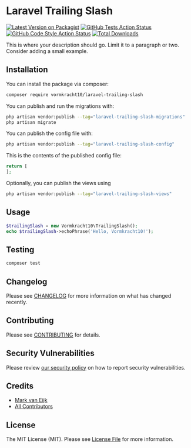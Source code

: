 # Laravel Trailing Slash

[![Latest Version on Packagist](https://img.shields.io/packagist/v/vormkracht10/laravel-trailing-slash.svg?style=flat-square)](https://packagist.org/packages/vormkracht10/laravel-trailing-slash)
[![GitHub Tests Action Status](https://img.shields.io/github/actions/workflow/status/vormkracht10/laravel-trailing-slash/run-tests.yml?branch=main&label=tests&style=flat-square)](https://github.com/vormkracht10/laravel-trailing-slash/actions?query=workflow%3Arun-tests+branch%3Amain)
[![GitHub Code Style Action Status](https://img.shields.io/github/actions/workflow/status/vormkracht10/laravel-trailing-slash/fix-php-code-style-issues.yml?branch=main&label=code%20style&style=flat-square)](https://github.com/vormkracht10/laravel-trailing-slash/actions?query=workflow%3A"Fix+PHP+code+style+issues"+branch%3Amain)
[![Total Downloads](https://img.shields.io/packagist/dt/vormkracht10/laravel-trailing-slash.svg?style=flat-square)](https://packagist.org/packages/vormkracht10/laravel-trailing-slash)

This is where your description should go. Limit it to a paragraph or two. Consider adding a small example.

## Installation

You can install the package via composer:

```bash
composer require vormkracht10/laravel-trailing-slash
```

You can publish and run the migrations with:

```bash
php artisan vendor:publish --tag="laravel-trailing-slash-migrations"
php artisan migrate
```

You can publish the config file with:

```bash
php artisan vendor:publish --tag="laravel-trailing-slash-config"
```

This is the contents of the published config file:

```php
return [
];
```

Optionally, you can publish the views using

```bash
php artisan vendor:publish --tag="laravel-trailing-slash-views"
```

## Usage

```php
$trailingSlash = new Vormkracht10\TrailingSlash();
echo $trailingSlash->echoPhrase('Hello, Vormkracht10!');
```

## Testing

```bash
composer test
```

## Changelog

Please see [CHANGELOG](CHANGELOG.md) for more information on what has changed recently.

## Contributing

Please see [CONTRIBUTING](CONTRIBUTING.md) for details.

## Security Vulnerabilities

Please review [our security policy](../../security/policy) on how to report security vulnerabilities.

## Credits

- [Mark van Eijk](https://github.com/markvaneijk)
- [All Contributors](../../contributors)

## License

The MIT License (MIT). Please see [License File](LICENSE.md) for more information.
